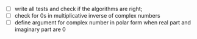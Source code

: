- [ ] write all tests and check if the algorithms are right;
- [ ] check for 0s in multiplicative inverse of complex numbers
- [ ] define argument for complex number in polar form when real part and imaginary part are 0